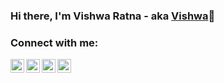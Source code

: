 ### Hi there, I'm Vishwa Ratna - aka [Vishwa](https://stackoverflow.com/users/4964136/vishwa-ratna?tab=profile)👋


### Connect with me:

[<img align="left" alt="Vishwa | Stackoverflow" width="22px" src="https://cdn.jsdelivr.net/npm/simple-icons@v3/icons/stackoverflow.svg" />](https://stackoverflow.com/users/4964136/vishwa-ratna?tab=profile)
[<img align="left" alt="Vishwa | Twitter" width="22px" src="https://cdn.jsdelivr.net/npm/simple-icons@v3/icons/twitter.svg" />](https://twitter.com/visvishwa_)
[<img align="left" alt="Vishwa | LinkedIn" width="22px" src="https://cdn.jsdelivr.net/npm/simple-icons@v3/icons/linkedin.svg" />](https://www.linkedin.com/in/vishwa-ratna-393621100/)
[<img align="left" alt="Vishwa | Instagram" width="22px" src="https://cdn.jsdelivr.net/npm/simple-icons@v3/icons/instagram.svg" />](https://www.instagram.com/vishwa_ratna/)
